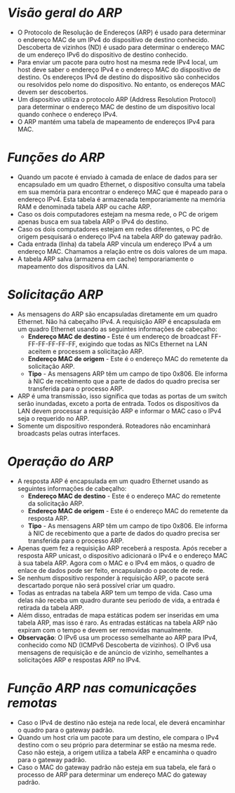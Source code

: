 # *Visão geral do ARP*

- O Protocolo de Resolução de Endereços (ARP) é usado para determinar o endereço MAC de um IPv4 do dispositivo de destino conhecido. Descoberta de vizinhos (ND) é usado para determinar o endereço MAC de um endereço IPv6 do dispositivo de destino conhecido.
- Para enviar um pacote para outro host na mesma rede IPv4 local, um host deve saber o endereço IPv4 e o endereço MAC do dispositivo de destino. Os endereços IPv4 de destino do dispositivo são conhecidos ou resolvidos pelo nome do dispositivo. No entanto, os endereços MAC devem ser descobertos.
- Um dispositivo utiliza o protocolo ARP (Address Resolution Protocol) para determinar o endereço MAC de destino de um dispositivo local quando conhece o endereço IPv4.
- O ARP mantém uma tabela de mapeamento de endereços IPv4 para MAC.

# *Funções do ARP*

- Quando um pacote é enviado à camada de enlace de dados para ser encapsulado em um quadro Ethernet, o dispositivo consulta uma tabela em sua memória para encontrar o endereço MAC que é mapeado para o endereço IPv4. Esta tabela é armazenada temporariamente na memória RAM e denominada tabela ARP ou cache ARP.
- Caso os dois computadores estejam na mesma rede, o PC de origem apenas busca em sua tabela ARP o IPv4 do destino.
- Caso os dois computadores estejam em redes diferentes, o PC de origem pesquisará o endereço IPv4 na tabela ARP do gateway padrão.
- Cada entrada (linha) da tabela ARP vincula um endereço IPv4 a um endereço MAC. Chamamos a relação entre os dois valores de um mapa.
- A tabela ARP salva (armazena em cache) temporariamente o mapeamento dos dispositivos da LAN.

# *Solicitação ARP*

- As mensagens do ARP são encapsuladas diretamente em um quadro Ethernet. Não há cabeçalho IPv4. A requisição ARP é encapsulada em um quadro Ethernet usando as seguintes informações de cabeçalho:
	- **Endereço MAC de destino -** Este é um endereço de broadcast FF-FF-FF-FF-FF-FF, exigindo que todas as NICs Ethernet na LAN aceitem e processem a solicitação ARP.
	- **Endereço MAC de origem** - Este é o endereço MAC do remetente da solicitação ARP.
	- **Tipo** - As mensagens ARP têm um campo de tipo 0x806. Ele informa à NIC de recebimento que a parte de dados do quadro precisa ser transferida para o processo ARP.
- ARP é uma transmissão, isso significa que todas as portas de um switch serão inundadas, exceto a porta de entrada. Todos os dispositivos da LAN devem processar a requisição ARP e informar o MAC caso o IPv4 seja o requerido no ARP.
- Somente um dispositivo responderá. Roteadores não encaminhará broadcasts pelas outras interfaces. 

# *Operação do ARP*

- A resposta ARP é encapsulada em um quadro Ethernet usando as seguintes informações de cabeçalho:
	- **Endereço MAC de destino** - Este é o endereço MAC do remetente da solicitação ARP.
	- **Endereço MAC de origem** - Este é o endereço MAC do remetente da resposta ARP.
	- **Tipo** - As mensagens ARP têm um campo de tipo 0x806. Ele informa à NIC de recebimento que a parte de dados do quadro precisa ser transferida para o processo ARP.
- Apenas quem fez a requisição ARP receberá a resposta. Após receber a resposta ARP unicast, o dispositivo adicionará o IPv4 e o endereço MAC à sua tabela ARP. Agora com o MAC e o IPv4 em mãos, o quadro de enlace de dados pode ser feito, encapsulando o pacote de rede. 
- Se nenhum dispositivo responder à requisição ARP, o pacote será descartado porque não será possível criar um quadro.
- Todas as entradas na tabela ARP tem um tempo de vida. Caso uma delas não receba um quadro durante seu período de vida, a entrada é retirada da tabela ARP.
- Além disso, entradas de mapa estáticas podem ser inseridas em uma tabela ARP, mas isso é raro. As entradas estáticas na tabela ARP não expiram com o tempo e devem ser removidas manualmente.
- **Observação**: O IPv6 usa um processo semelhante ao ARP para IPv4, conhecido como ND (ICMPv6 Descoberta de vizinhos). O IPv6 usa mensagens de requisição e de anúncio de vizinho, semelhantes a solicitações ARP e respostas ARP no IPv4.

# *Função ARP nas comunicações remotas*

- Caso o IPv4 de destino não esteja na rede local, ele deverá encaminhar o quadro para o gateway padrão.
- Quando um host cria um pacote para um destino, ele compara o IPv4 destino com o seu próprio para determinar se estão na mesma rede. Caso não esteja, a origem utiliza a tabela ARP e encaminha o quadro para o gateway padrão. 
- Caso o MAC do gateway padrão não esteja em sua tabela, ele fará o processo de ARP para determinar um endereço MAC do gateway padrão.